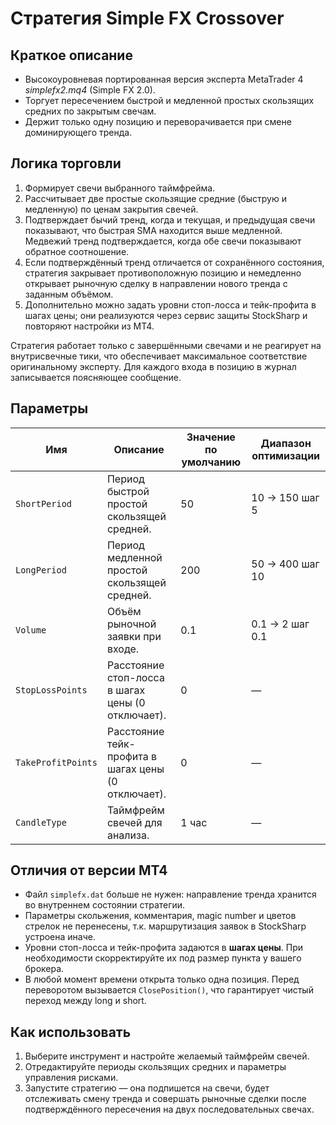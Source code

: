 # Стратегия Simple FX Crossover

## Краткое описание
- Высокоуровневая портированная версия эксперта MetaTrader 4 *simplefx2.mq4* (Simple FX 2.0).
- Торгует пересечением быстрой и медленной простых скользящих средних по закрытым свечам.
- Держит только одну позицию и переворачивается при смене доминирующего тренда.

## Логика торговли
1. Формирует свечи выбранного таймфрейма.
2. Рассчитывает две простые скользящие средние (быструю и медленную) по ценам закрытия свечей.
3. Подтверждает бычий тренд, когда и текущая, и предыдущая свечи показывают, что быстрая SMA находится выше медленной. Медвежий тренд подтверждается, когда обе свечи показывают обратное соотношение.
4. Если подтверждённый тренд отличается от сохранённого состояния, стратегия закрывает противоположную позицию и немедленно открывает рыночную сделку в направлении нового тренда с заданным объёмом.
5. Дополнительно можно задать уровни стоп-лосса и тейк-профита в шагах цены; они реализуются через сервис защиты StockSharp и повторяют настройки из MT4.

Стратегия работает только с завершёнными свечами и не реагирует на внутрисвечные тики, что обеспечивает максимальное соответствие оригинальному эксперту. Для каждого входа в позицию в журнал записывается поясняющее сообщение.

## Параметры
| Имя | Описание | Значение по умолчанию | Диапазон оптимизации |
| --- | --- | --- | --- |
| `ShortPeriod` | Период быстрой простой скользящей средней. | 50 | 10 → 150 шаг 5 |
| `LongPeriod` | Период медленной простой скользящей средней. | 200 | 50 → 400 шаг 10 |
| `Volume` | Объём рыночной заявки при входе. | 0.1 | 0.1 → 2 шаг 0.1 |
| `StopLossPoints` | Расстояние стоп-лосса в шагах цены (0 отключает). | 0 | — |
| `TakeProfitPoints` | Расстояние тейк-профита в шагах цены (0 отключает). | 0 | — |
| `CandleType` | Таймфрейм свечей для анализа. | 1 час | — |

## Отличия от версии MT4
- Файл `simplefx.dat` больше не нужен: направление тренда хранится во внутреннем состоянии стратегии.
- Параметры скольжения, комментария, magic number и цветов стрелок не перенесены, т.к. маршрутизация заявок в StockSharp устроена иначе.
- Уровни стоп-лосса и тейк-профита задаются в **шагах цены**. При необходимости скорректируйте их под размер пункта у вашего брокера.
- В любой момент времени открыта только одна позиция. Перед переворотом вызывается `ClosePosition()`, что гарантирует чистый переход между long и short.

## Как использовать
1. Выберите инструмент и настройте желаемый таймфрейм свечей.
2. Отредактируйте периоды скользящих средних и параметры управления рисками.
3. Запустите стратегию — она подпишется на свечи, будет отслеживать смену тренда и совершать рыночные сделки после подтверждённого пересечения на двух последовательных свечах.

